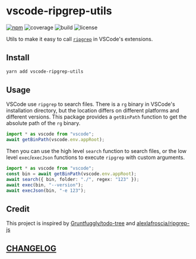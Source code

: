 # vscode-ripgrep-utils

[![npm](https://img.shields.io/npm/v/vscode-ripgrep-utils?style=flat-square)](https://www.npmjs.com/package/vscode-ripgrep-utils)
![coverage](https://img.shields.io/codecov/c/github/DiscreteTom/vscode-ripgrep-utils?style=flat-square)
![build](https://img.shields.io/github/actions/workflow/status/DiscreteTom/vscode-ripgrep-utils/publish.yml?style=flat-square)
![license](https://img.shields.io/github/license/DiscreteTom/vscode-ripgrep-utils?style=flat-square)

Utils to make it easy to call [`ripgrep`](https://github.com/BurntSushi/ripgrep) in VSCode's extensions.

## Install

```bash
yarn add vscode-ripgrep-utils
```

## Usage

VSCode use `ripgrep` to search files. There is a `rg` binary in VSCode's installation directory, but the location differs on different platforms and different versions. This package provides a `getBinPath` function to get the absolute path of the `rg` binary.

```ts
import * as vscode from "vscode";
await getBinPath(vscode.env.appRoot);
```

Then you can use the high level `search` function to search files, or the low level `exec`/`execJson` functions to execute `ripgrep` with custom arguments.

```ts
import * as vscode from "vscode";
const bin = await getBinPath(vscode.env.appRoot);
await search({ bin, folder: "./", regex: "123" });
await exec(bin, "--version");
await execJson(bin, "-e 123");
```

## Credit

This project is inspired by [Gruntfuggly/todo-tree](https://github.com/Gruntfuggly/todo-tree/tree/a6f60e0ce830c4649ac34fc05e5a1799ec91d151) and [alexlafroscia/ripgrep-js](https://github.com/alexlafroscia/ripgrep-js)

## [CHANGELOG](./CHANGELOG.md)
